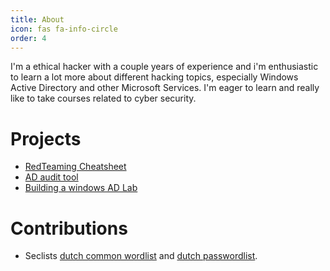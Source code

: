 ```yaml
---
title: About
icon: fas fa-info-circle
order: 4
---
```


I'm a ethical hacker with a couple years of experience and i'm enthusiastic to learn a lot more about different hacking topics, especially Windows Active Directory and other Microsoft Services. I'm eager to learn and really like to take courses related to cyber security.

# Projects
- [RedTeaming Cheatsheet](https://github.com/0xJs/RedTeaming_CheatSheet)
- [AD audit tool](https://github.com/0xJs/domain_audit)
- [Building a windows AD Lab](https://ad-lab.gitbook.io/building-a-windows-ad-lab/)

# Contributions
- Seclists [dutch common wordlist](https://github.com/danielmiessler/SecLists/blob/master/Passwords/dutch_common_wordlist.txt) and [dutch passwordlist](https://github.com/danielmiessler/SecLists/blob/master/Passwords/dutch_passwordlist.txt).
